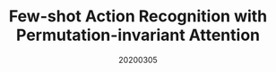 ---
title: "Few-shot Action Recognition with Permutation-invariant Attention"
date: 20200305
category: "vision"
author_list: "Hongguang Zhang, Li Zhang, Xiaojuan Qi, Hongdong Li, Philip H.S. Torr, Piotr Koniusz"
pub_in: "ECCV 2020"
oral: " (Spotlight)"
pdf_url: "https://arxiv.org/abs/2001.03905"
img_path1: "FAR-1.png"
img_path2: "FAR-2.png"
---